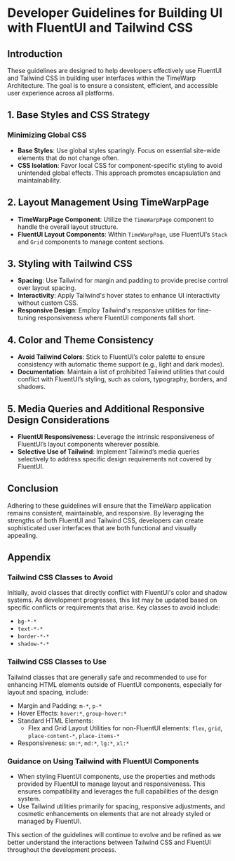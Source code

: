 # Developer Guidelines for Building UI with FluentUI and Tailwind CSS

## Introduction
These guidelines are designed to help developers effectively use FluentUI and Tailwind CSS in building user interfaces within the TimeWarp Architecture. The goal is to ensure a consistent, efficient, and accessible user experience across all platforms.

## 1. Base Styles and CSS Strategy
### Minimizing Global CSS
- **Base Styles**: Use global styles sparingly. Focus on essential site-wide elements that do not change often.
- **CSS Isolation**: Favor local CSS for component-specific styling to avoid unintended global effects. This approach promotes encapsulation and maintainability.

## 2. Layout Management Using TimeWarpPage
- **TimeWarpPage Component**: Utilize the `TimeWarpPage` component to handle the overall layout structure.
- **FluentUI Layout Components**: Within `TimeWarpPage`, use FluentUI’s `Stack` and `Grid` components to manage content sections.

## 3. Styling with Tailwind CSS
- **Spacing**: Use Tailwind for margin and padding to provide precise control over layout spacing.
- **Interactivity**: Apply Tailwind's hover states to enhance UI interactivity without custom CSS.
- **Responsive Design**: Employ Tailwind's responsive utilities for fine-tuning responsiveness where FluentUI components fall short.

## 4. Color and Theme Consistency
- **Avoid Tailwind Colors**: Stick to FluentUI’s color palette to ensure consistency with automatic theme support (e.g., light and dark modes).
- **Documentation**: Maintain a list of prohibited Tailwind utilities that could conflict with FluentUI’s styling, such as colors, typography, borders, and shadows.

## 5. Media Queries and Additional Responsive Design Considerations
- **FluentUI Responsiveness**: Leverage the intrinsic responsiveness of FluentUI’s layout components wherever possible.
- **Selective Use of Tailwind**: Implement Tailwind’s media queries selectively to address specific design requirements not covered by FluentUI.

## Conclusion
Adhering to these guidelines will ensure that the TimeWarp application remains consistent, maintainable, and responsive. By leveraging the strengths of both FluentUI and Tailwind CSS, developers can create sophisticated user interfaces that are both functional and visually appealing.

## Appendix

### Tailwind CSS Classes to Avoid
Initially, avoid classes that directly conflict with FluentUI's color and shadow systems. As development progresses, this list may be updated based on specific conflicts or requirements that arise. Key classes to avoid include:

- `bg-*-*`
- `text-*-*`
- `border-*-*`
- `shadow-*-*`

### Tailwind CSS Classes to Use
Tailwind classes that are generally safe and recommended to use for enhancing HTML elements outside of FluentUI components, especially for layout and spacing, include:

- Margin and Padding: `m-*`, `p-*`
- Hover Effects: `hover:*`, `group-hover:*`
- Standard HTML Elements:
  - Flex and Grid Layout Utilities for non-FluentUI elements: `flex`, `grid`, `place-content-*`, `place-items-*`
- Responsiveness: `sm:*`, `md:*`, `lg:*`, `xl:*`

### Guidance on Using Tailwind with FluentUI Components
- When styling FluentUI components, use the properties and methods provided by FluentUI to manage layout and responsiveness. This ensures compatibility and leverages the full capabilities of the design system.
- Use Tailwind utilities primarily for spacing, responsive adjustments, and cosmetic enhancements on elements that are not already styled or managed by FluentUI.

This section of the guidelines will continue to evolve and be refined as we better understand the interactions between Tailwind CSS and FluentUI throughout the development process.

